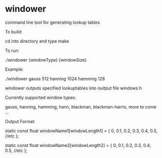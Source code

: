# windower
command line tool for generating lookup tables



To build:

cd into directory and type make


To run:

./windower {windowType} {windowSize}



Example:

./windower gauss 512 hanning 1024 hamming 128

windower outputs specified lookuptables into ouitput file windows.h



Currently supported window types:

gauss,
hanning,
hamming,
hann,
blackman,
blackman-harris,
more to come ...



Output Format:

static const float windowName1[windowLength1] =
{
  0,
  0.1,
  0.2,
  0.3,
  0.4,
  0.5,
  //etc
};

static const float windowName2[windowLength2] =
{
  0,
  0.1,
  0.2,
  0.3,
  0.4,
  0.5,
  //etc
};
